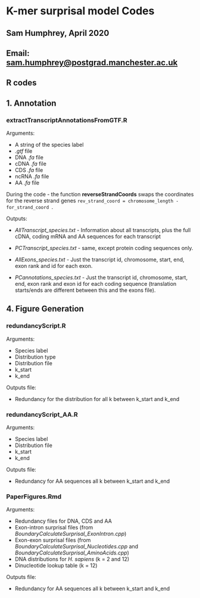 # K-mer surprisal model Codes
## Sam Humphrey, April 2020
## Email: sam.humphrey@postgrad.manchester.ac.uk

## R codes

## 1. Annotation

### extractTranscriptAnnotationsFromGTF.R

Arguments:

* A string of the species label
* *.gtf* file
* DNA *.fa* file
* cDNA *.fa* file
* CDS *.fa* file
* ncRNA *.fa* file
* AA *.fa* file

During the code - the function **reverseStrandCoords** swaps the coordinates for the reverse strand genes `rev_strand_coord = chromosome_length - for_strand_coord `. 

Outputs:

* *AllTranscript_species.txt* - Information about all transcripts, plus the full cDNA, coding mRNA and AA sequences for each transcript
* *PCTranscript_species.txt* - same, except protein coding sequences only.

* *AllExons_species.txt* - Just the transcript id, chromosome, start, end, exon rank and id for each exon.
* *PCannotations_species.txt* - Just the transcript id, chromosome, start, end, exon rank and exon id for each coding sequence (translation starts/ends are different between this and the exons file).


## 4. Figure Generation

### redundancyScript.R

Arguments: 

* Species label
* Distribution type
* Distribution file
* k_start
* k_end

Outputs file: 

* Redundancy for the distribution for all k between k_start and k_end

### redundancyScript_AA.R

Arguments: 

* Species label
* Distribution file
* k_start
* k_end

Outputs file: 

* Redundancy for AA sequences all k between k_start and k_end


### PaperFigures.Rmd

Arguments: 

* Redundancy files for DNA, CDS and AA
* Exon-intron surprisal files (from *BoundaryCalculateSurprisal_ExonIntron.cpp*)
* Exon-exon surprisal files (from *BoundaryCalculateSurprisal_Nucleotides.cpp* and *BoundaryCalculateSurprisal_AminoAcids.cpp*)
* DNA distributions for *H. sapiens* (k = 2 and 12)
* Dinucleotide lookup table (k = 12)


Outputs file: 

* Redundancy for AA sequences all k between k_start and k_end















